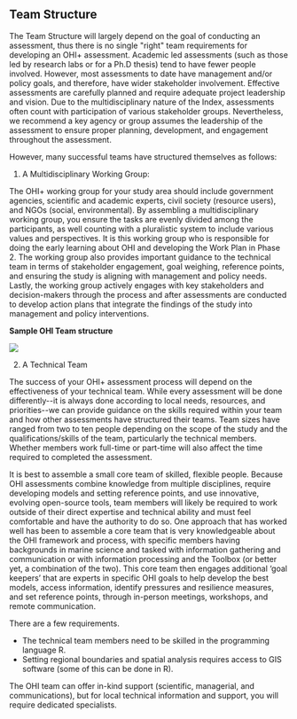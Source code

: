 ## Team Structure

The Team Structure will largely depend on the goal of conducting an assessment, thus there is no single "right" team requirements for developing an OHI+ assessment. Academic led assessments (such as those led by research labs or for a Ph.D thesis) tend to have fewer people involved. However, most assessments to date have management and/or policy goals, and therefore, have wider stakeholder involvement. Effective assessments are carefully planned and require adequate project leadership and vision. Due to the multidisciplinary nature of the Index, assessments often count with participation of various stakeholder groups. Nevertheless, we recommend a key agency or group assumes the leadership of the assessment to ensure proper planning, development, and engagement throughout the assessment.

However, many successful teams have structured themselves as follows:

1) A Multidisciplinary Working Group:

  The OHI+ working group for your study area should include government agencies, scientific and academic experts, civil society (resource users), and NGOs (social, environmental). By assembling a multidisciplinary working group, you ensure the tasks are evenly divided among the participants, as well counting with a pluralistic system to include various values and perspectives. It is this working group who is responsible for doing the early learning about OHI and developing the Work Plan in Phase 2. The working group also provides important guidance to the technical team in terms of stakeholder engagement, goal weighing, reference points, and ensuring the study is aligning with management and policy needs. Lastly, the working group actively engages with key stakeholders and decision-makers through the process and after assessments are conducted to develop action plans that integrate the findings of the study into management and policy interventions.

**Sample OHI Team structure**

  ![](https://docs.google.com/drawings/d/1YEg9thEUnCxByJ5Izs5i86CvURMn3dfUXXkH8PSmdoA/pub?w=1440&h=1080)

2) A Technical Team

  The success of your OHI+ assessment process will depend on the effectiveness of your technical team. While every assessment will be done differently--it is always done according to local needs, resources, and priorities--we can provide guidance on the skills required within your team and how other assessments have structured their teams. Team sizes have ranged from two to ten people depending on the scope of the study and the qualifications/skills of the team, particularly the technical members. Whether members work full-time or part-time will also affect the time required to completed the assessment.

  It is best to assemble a small core team of skilled, flexible people. Because OHI assessments combine knowledge from multiple disciplines, require developing models and setting reference points, and use innovative, evolving open-source tools, team members will likely be required to work outside of their direct expertise and technical ability and must feel comfortable and have the authority to do so. One approach that has worked well has been to assemble a core team that is very knowledgeable about the OHI framework and process, with specific members having backgrounds in marine science and tasked with information gathering and communication or with information processing and the Toolbox (or better yet, a combination of the two). This core team then engages additional ‘goal keepers’ that are experts in specific OHI goals to help develop the best models, access information, identify pressures and resilience measures, and set reference points, through in-person meetings, workshops, and remote communication.

  There are a few requirements.

  - The technical team members need to be skilled in the programming language R.
  - Setting regional boundaries and spatial analysis requires access to GIS software (some of this can be done in R).

The OHI team can offer in-kind support (scientific, managerial, and communications), but for local technical information and support, you will require dedicated specialists. <!---From FAQ, ECU workshop 2015--->

